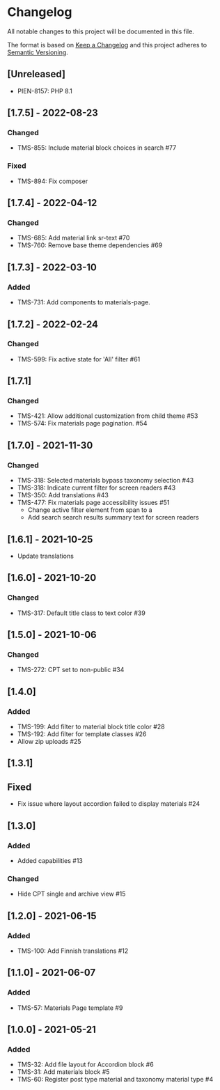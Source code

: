 # Changelog

All notable changes to this project will be documented in this file.

The format is based on [Keep a Changelog][keep-changelog]
and this project adheres to [Semantic Versioning][semver].

## [Unreleased]

- PIEN-8157: PHP 8.1

## [1.7.5] - 2022-08-23

### Changed

- TMS-855: Include material block choices in search #77

### Fixed

- TMS-894: Fix composer

## [1.7.4] - 2022-04-12

### Changed

- TMS-685: Add material link sr-text #70
- TMS-760: Remove base theme dependencies #69

## [1.7.3] - 2022-03-10

### Added

- TMS-731: Add components to materials-page.

## [1.7.2] - 2022-02-24

### Changed

- TMS-599: Fix active state for 'All' filter #61

## [1.7.1]

### Changed

- TMS-421: Allow additional customization from child theme #53
- TMS-574: Fix materials page pagination. #54

## [1.7.0] - 2021-11-30

### Changed

- TMS-318: Selected materials bypass taxonomy selection #43
- TMS-318: Indicate current filter for screen readers #43
- TMS-350: Add translations #43
- TMS-477: Fix materials page accessibility issues #51
    - Change active filter element from span to a
    - Add search search results summary text for screen readers

## [1.6.1] - 2021-10-25

- Update translations

## [1.6.0] - 2021-10-20

### Changed

- TMS-317: Default title class to text color #39

## [1.5.0] - 2021-10-06

### Changed

- TMS-272: CPT set to non-public #34

## [1.4.0]

### Added

- TMS-199: Add filter to material block title color #28
- TMS-192: Add filter for template classes #26
- Allow zip uploads #25

## [1.3.1]

## Fixed

- Fix issue where layout accordion failed to display materials #24

## [1.3.0]

### Added

- Added capabilities #13

### Changed

- Hide CPT single and archive view #15

## [1.2.0] - 2021-06-15

### Added

- TMS-100: Add Finnish translations #12

## [1.1.0] - 2021-06-07

### Added

- TMS-57: Materials Page template #9

## [1.0.0] - 2021-05-21

### Added

- TMS-32: Add file layout for Accordion block #6
- TMS-31: Add materials block #5
- TMS-60: Register post type material and taxonomy material type #4

[keep-changelog]: http://keepachangelog.com/en/1.0.0/

[semver]: http://semver.org/spec/v2.0.0.html
